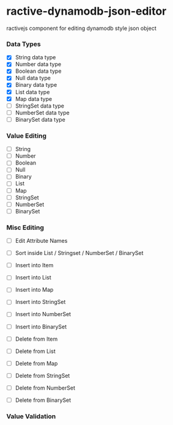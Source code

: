 # ractive-dynamodb-json-editor

ractivejs component for editing dynamodb style json object

### Data Types
- [x] String data type
- [x] Number data type
- [x] Boolean data type
- [x] Null data type
- [x] Binary data type
- [x] List data type
- [x] Map data type
- [ ] StringSet data type
- [ ] NumberSet data type
- [ ] BinarySet data type

### Value Editing

- [ ] String
- [ ] Number
- [ ] Boolean
- [ ] Null
- [ ] Binary
- [ ] List
- [ ] Map
- [ ] StringSet
- [ ] NumberSet
- [ ] BinarySet

### Misc Editing

- [ ] Edit Attribute Names
- [ ] Sort inside List / Stringset / NumberSet / BinarySet
- [ ] Insert into Item
- [ ] Insert into List
- [ ] Insert into Map
- [ ] Insert into StringSet
- [ ] Insert into NumberSet
- [ ] Insert into BinarySet
- [ ] Delete from Item
- [ ] Delete from List
- [ ] Delete from Map
- [ ] Delete from StringSet
- [ ] Delete from NumberSet
- [ ] Delete from BinarySet


### Value Validation
